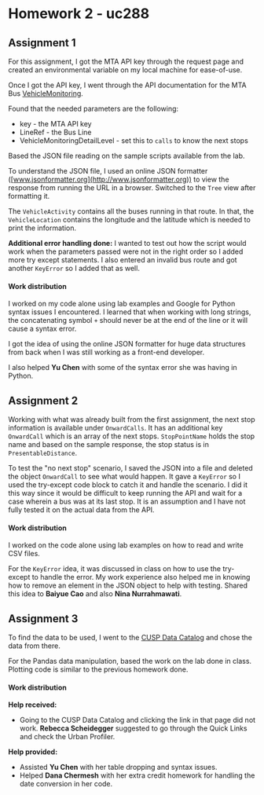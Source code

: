 # Homework 2 - uc288

## Assignment 1
For this assignment, I got the MTA API key through the request page and created an environmental variable on my local machine for ease-of-use. 

Once I got the API key, I went through the API documentation for the MTA Bus [VehicleMonitoring](http://bustime.mta.info/wiki/Developers/SIRIVehicleMonitoring). 

Found that the needed parameters are the following:
* key - the MTA API key
* LineRef - the Bus Line
* VehicleMonitoringDetailLevel - set this to `calls` to know the next stops

Based the JSON file reading on the sample scripts available from the lab.

To understand the JSON file, I used an online JSON formatter ([www.jsonformatter.org](http://www.jsonformatter.org)) to view the response from running the URL in a browser. Switched to the `Tree` view after formatting it.

The `VehicleActivity` contains all the buses running in that route.
In that, the `VehicleLocation` contains the longitude and the latitude which is needed to print the information.

**Additional error handling done:**
I wanted to test out how the script would work when the parameters passed were not in the right order so I added more try except statements. I also entered an invalid bus route and got another `KeyError` so I added that as well.

#### Work distribution
I worked on my code alone using lab examples and Google for Python syntax issues I encountered. I learned that when working with long strings, the concatenating symbol `+` should never be at the end of the line or it will cause a syntax error.

I got the idea of using the online JSON formatter for huge data structures from back when I was still working as a front-end developer.

I also helped **Yu Chen** with some of the syntax error she was having in Python.

## Assignment 2
Working with what was already built from the first assignment, the next stop information is available under `OnwardCalls`. It has an additional key `OnwardCall` which is an array of the next stops. `StopPointName` holds the stop name and based on the sample response, the stop status is in `PresentableDistance`.

To test the "no next stop" scenario, I saved the JSON into a file and deleted the object `OnwardCall` to see what would happen. It gave a `KeyError` so I used the try-except code block to catch it and handle the scenario. I did it this way since it would be difficult to keep running the API and wait for a case wherein a bus was at its last stop. It is an assumption and I have not fully tested it on the actual data from the API.

#### Work distribution
I worked on the code alone using lab examples on how to read and write CSV files.

For the `KeyError` idea, it was discussed in class on how to use the try-except to handle the error. My work experience also helped me in knowing how to remove an element in the JSON object to help with testing. Shared this idea to **Baiyue Cao** and also **Nina Nurrahmawati**.

## Assignment 3
To find the data to be used, I went to the [CUSP Data Catalog](https://datahub.cusp.nyu.edu/data-catalog) and chose the data from there.

For the Pandas data manipulation, based the work on the lab done in class. Plotting code is similar to the previous homework done.

#### Work distribution
**Help received:**
* Going to the CUSP Data Catalog and clicking the link in that page did not work. **Rebecca Scheidegger** suggested to go through the Quick Links and check the Urban Profiler.

**Help provided:**
* Assisted **Yu Chen** with her table dropping and syntax issues.
* Helped **Dana Chermesh** with her extra credit homework for handling the date conversion in her code.
